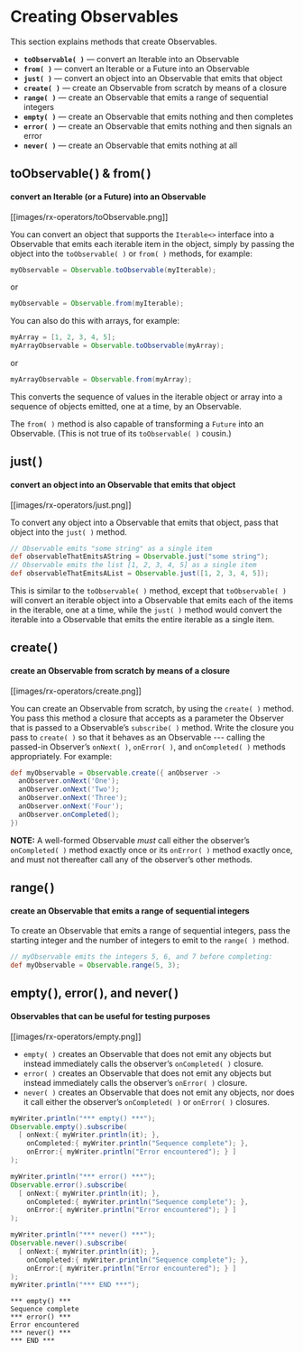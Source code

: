 # Creating Observables

This section explains methods that create Observables.

* **`toObservable( )`** — convert an Iterable into an Observable
* **`from( )`** — convert an Iterable or a Future into an Observable
* **`just( )`** — convert an object into an Observable that emits that object
* **`create( )`** — create an Observable from scratch by means of a closure
* **`range( )`** — create an Observable that emits a range of sequential integers
* **`empty( )`** — create an Observable that emits nothing and then completes
* **`error( )`** — create an Observable that emits nothing and then signals an error
* **`never( )`** — create an Observable that emits nothing at all

## toObservable( ) & from( )
#### convert an Iterable (or a Future) into an Observable

[[images/rx-operators/toObservable.png]]

You can convert an object that supports the `Iterable<>` interface into a Observable that emits each iterable item in the object, simply by passing the object into the `toObservable( )` or `from( )` methods, for example:

```groovy
myObservable = Observable.toObservable(myIterable);
```
or
```groovy
myObservable = Observable.from(myIterable);
```

You can also do this with arrays, for example:

```groovy
myArray = [1, 2, 3, 4, 5];
myArrayObservable = Observable.toObservable(myArray);
```
or
```groovy
myArrayObservable = Observable.from(myArray);
```

This converts the sequence of values in the iterable object or array into a sequence of objects emitted, one at a time, by an Observable.

The `from( )` method is also capable of transforming a `Future` into an Observable. (This is not true of its `toObservable( )` cousin.)

## just( )
#### convert an object into an Observable that emits that object

[[images/rx-operators/just.png]]

To convert any object into a Observable that emits that object, pass that object into the `just( )` method.

```groovy
// Observable emits "some string" as a single item
def observableThatEmitsAString = Observable.just("some string"); 
// Observable emits the list [1, 2, 3, 4, 5] as a single item
def observableThatEmitsAList = Observable.just([1, 2, 3, 4, 5]); 
```

This is similar to the `toObservable( )` method, except that `toObservable( )` will convert an iterable object into a Observable that emits each of the items in the iterable, one at a time, while the `just( )` method would convert the iterable into a Observable that emits the entire iterable as a single item.

## create( )
#### create an Observable from scratch by means of a closure

[[images/rx-operators/create.png]]

You can create an Observable from scratch, by using the `create( )` method. You pass this method a closure that accepts as a parameter the Observer that is passed to a Observable’s `subscribe( )` method. Write the closure you pass to `create( )` so that it behaves as an Observable --- calling the passed-in Observer’s `onNext( )`, `onError( )`, and `onCompleted( )` methods appropriately. For example:

```groovy
def myObservable = Observable.create({ anObserver ->
  anObserver.onNext('One');
  anObserver.onNext('Two');
  anObserver.onNext('Three');
  anObserver.onNext('Four');
  anObserver.onCompleted();
})
```

**NOTE:** A well-formed Observable _must_ call either the observer’s `onCompleted( )` method exactly once or its `onError( )` method exactly once, and must not thereafter call any of the observer’s other methods.

## range( )
#### create an Observable that emits a range of sequential integers
To create an Observable that emits a range of sequential integers, pass the starting integer and the number of integers to emit to the `range( )` method.
```groovy
// myObservable emits the integers 5, 6, and 7 before completing:
def myObservable = Observable.range(5, 3);
```

## empty( ), error( ), and never( )
#### Observables that can be useful for testing purposes

[[images/rx-operators/empty.png]]

* `empty( )` creates an Observable that does not emit any objects but instead immediately calls the observer’s `onCompleted( )` closure.
* `error( )` creates an Observable that does not emit any objects but instead immediately calls the observer’s `onError( )` closure.
* `never( )` creates an Observable that does not emit any objects, nor does it call either the observer’s `onCompleted( )` or `onError( )` closures.

```groovy
myWriter.println("*** empty() ***");
Observable.empty().subscribe(
  [ onNext:{ myWriter.println(it); },
    onCompleted:{ myWriter.println("Sequence complete"); },
    onError:{ myWriter.println("Error encountered"); } ]
);

myWriter.println("*** error() ***");
Observable.error().subscribe(
  [ onNext:{ myWriter.println(it); },
    onCompleted:{ myWriter.println("Sequence complete"); },
    onError:{ myWriter.println("Error encountered"); } ]
);

myWriter.println("*** never() ***");
Observable.never().subscribe(
  [ onNext:{ myWriter.println(it); },
    onCompleted:{ myWriter.println("Sequence complete"); },
    onError:{ myWriter.println("Error encountered"); } ]
);
myWriter.println("*** END ***");
```
```
*** empty() ***
Sequence complete
*** error() ***
Error encountered
*** never() ***
*** END ***
```